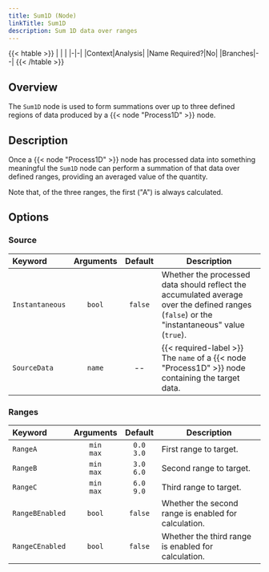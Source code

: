 ```yaml
---
title: Sum1D (Node)
linkTitle: Sum1D
description: Sum 1D data over ranges
---
```


{{< htable >}}
| | |
|-|-|
|Context|Analysis|
|Name Required?|No|
|Branches|--|
{{< /htable >}}

## Overview

The `Sum1D` node is used to form summations over up to three defined regions of data produced by a {{< node "Process1D" >}} node.

## Description

Once a {{< node "Process1D" >}} node has processed data into something meaningful the `Sum1D` node can perform a summation of that data over defined ranges, providing an averaged value of the quantity.

Note that, of the three ranges, the first ("A") is always calculated.

## Options

### Source

|Keyword|Arguments|Default|Description|
|:------|:--:|:-----:|-----------|
|`Instantaneous`|`bool`|`false`|Whether the processed data should reflect the accumulated average over the defined ranges (`false`) or the "instantaneous" value (`true`).|
|`SourceData`|`name`|--|{{< required-label >}} The `name` of a {{< node "Process1D" >}} node containing the target data.|

### Ranges

|Keyword|Arguments|Default|Description|
|:------|:--:|:-----:|-----------|
|`RangeA`|`min`</br>`max`|`0.0`</br>`3.0`|First range to target.|
|`RangeB`|`min`</br>`max`|`3.0`</br>`6.0`|Second range to target.|
|`RangeC`|`min`</br>`max`|`6.0`</br>`9.0`|Third range to target.|
|`RangeBEnabled`|`bool`|`false`|Whether the second range is enabled for calculation.|
|`RangeCEnabled`|`bool`|`false`|Whether the third range is enabled for calculation.|
